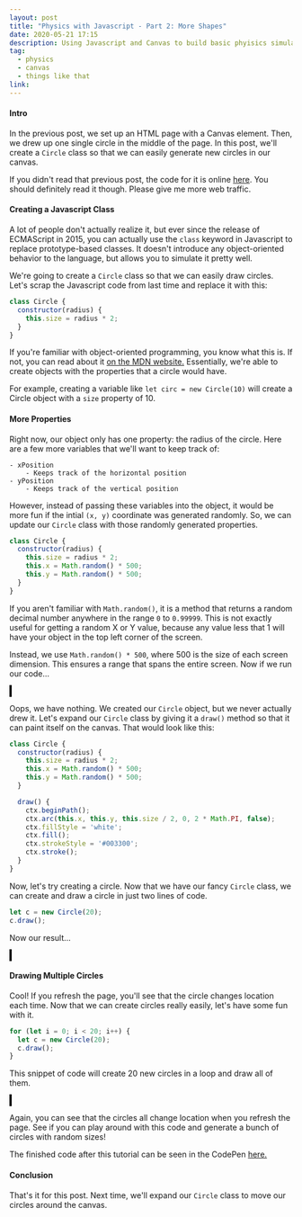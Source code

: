 ```yaml
---
layout: post
title: "Physics with Javascript - Part 2: More Shapes"
date: 2020-05-21 17:15
description: Using Javascript and Canvas to build basic phyisics simulations
tag:
  - physics
  - canvas
  - things like that
link:
---
```


#### Intro

In the previous post, we set up an HTML page with a Canvas element. Then, we drew up one single circle in the middle of the page. In this post, we'll create a `Circle` class so that we can easily generate new circles in our canvas.

If you didn't read that previous post, the code for it is online [here](https://codepen.io/chrisnunes57/pen/GRpzGNr). You should definitely read it though. Please give me more web traffic.

#### Creating a Javascript Class

A lot of people don't actually realize it, but ever since the release of ECMAScript in 2015, you can actually use the `class` keyword in Javascript to replace prototype-based classes. It doesn't introduce any object-oriented behavior to the language, but allows you to simulate it pretty well.

We're going to create a `Circle` class so that we can easily draw circles. Let's scrap the Javascript code from last time and replace it with this:

```javascript
class Circle {
  constructor(radius) {
    this.size = radius * 2;
  }
}
```

If you're familiar with object-oriented programming, you know what this is. If not, you can read about it [on the MDN website.](https://developer.mozilla.org/en-US/docs/Web/JavaScript/Reference/Classes) Essentially, we're able to create objects with the properties that a circle would have.

For example, creating a variable like `let circ = new Circle(10)` will create a Circle object with a `size` property of 10.

#### More Properties

Right now, our object only has one property: the radius of the circle. Here are a few more variables that we'll want to keep track of:

```
- xPosition
    - Keeps track of the horizontal position
- yPosition
    - Keeps track of the vertical position
```

However, instead of passing these variables into the object, it would be more fun if the intial `(x, y)` coordinate was generated randomly. So, we can update our `Circle` class with those randomly generated properties.

```javascript
class Circle {
  constructor(radius) {
    this.size = radius * 2;
    this.x = Math.random() * 500;
    this.y = Math.random() * 500;
  }
}
```

If you aren't familiar with `Math.random()`, it is a method that returns a random decimal number anywhere in the range `0` to `0.99999`. This is not exactly useful for getting  a random X or Y value, because any value less that 1 will have your object in the top left corner of the screen.

Instead, we use `Math.random() * 500`, where 500 is the size of each screen dimension. This ensures a range that spans the entire screen. Now if we run our code...

<p class="html">
<style>
  canvas {
    border: 2px solid black;
    background: white;
  }
</style>
<canvas id="myCanvas" width="500" height="500" />
</p>


Oops, we have nothing. We created our `Circle` object, but we never actually drew it. Let's expand our `Circle` class by giving it a `draw()` method so that it can paint itself on the canvas. That would look like this:

```javascript
class Circle {
  constructor(radius) {
    this.size = radius * 2;
    this.x = Math.random() * 500;
    this.y = Math.random() * 500;
  }

  draw() {
    ctx.beginPath();
    ctx.arc(this.x, this.y, this.size / 2, 0, 2 * Math.PI, false);
    ctx.fillStyle = 'white';
    ctx.fill();
    ctx.strokeStyle = '#003300';
    ctx.stroke();
  }
}
```

Now, let's try creating a circle. Now that we have our fancy `Circle` class, we can create and draw a circle in just two lines of code.

```javascript
let c = new Circle(20);
c.draw();
```

Now our result...

<p>
<canvas id="myCanvas2" width="500" height="500" />
<script>
class Circle {
  constructor(radius) {
    this.size = radius * 2;
    this.x = Math.random() * 500;
    this.y = Math.random() * 500;
  }
  draw() {
    ctx.beginPath();
    ctx.arc(this.x, this.y, this.size / 2, 0, 2 * Math.PI, false);
    ctx.fillStyle = 'white';
    ctx.fill();
    ctx.strokeStyle = '#003300';
    ctx.stroke();
  }
}
let ctx = document.getElementById("myCanvas2").getContext("2d");
let c = new Circle(20);
c.draw();
</script>
</p>

#### Drawing Multiple Circles

Cool! If you refresh the page, you'll see that the circle changes location each time.  Now that we can create circles really easily, let's have some fun with it.

```javascript
for (let i = 0; i < 20; i++) {
  let c = new Circle(20);
  c.draw();
}
```

This snippet of code will create 20 new circles in a loop and draw all of them.

<p>
<canvas id="myCanvas3" width="500" height="500" />
<script>
ctx = document.getElementById("myCanvas3").getContext("2d");
for (let i = 0; i < 20; i++) {
  let c1 = new Circle(20);
  c1.draw();
}
</script>
</p>
Again, you can see that the circles all change location when you refresh the page. See if you can play around with this code and generate a bunch of circles with random sizes!

The finished code after this tutorial can be seen in the CodePen [here.](https://codepen.io/chrisnunes57/pen/abvXKNr)



#### Conclusion

That's it for this post. Next time, we'll expand our `Circle` class to move our circles around the canvas.
